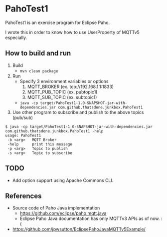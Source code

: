 # PahoTest1

PahoTest1 is an exercise program for Eclipse Paho.

I wrote this in order to know how to use UserProperty of MQTTv5 especially.

## How to build and run

1. Build
    * `mvn clean package`
2. Run
    * Specify 3 environment variables or options
        1. MQTT_BROKER (ex. tcp://192.168.1.1:1833)
        2. MQTT_PUB_TOPIC (ex. pubtopic1)
        3. MQTT_SUB_TOPIC (ex. subtopic1)
    * `java -cp target/PahoTest1-1.0-SNAPSHOT-jar-with-dependencies.jar com.github.thatsdone.junkbox.PahoTest1`
3. Use other program to subscribe and publish to the above topics (pub/sub)

```
$ java -cp target/PahoTest1-1.0-SNAPSHOT-jar-with-dependencies.jar com.github.thatsdone.junkbox.PahoTest1 -help
usage: PahoTest1
 -b <arg>   MQTT Broker
 -help      print this message
 -p <arg>   Topic to publish
 -s <arg>   Topic to subscribe
```


## TODO
* Add option support using Apache Commons CLI.

## References
* Source code of Paho Java implementation
    * https://github.com/eclipse/paho.mqtt.java
    * Eclipse Paho Java documentation has only MQTTv3 APIs as of now. :(
* https://github.com/jpwsutton/EclipsePahoJavaMQTTv5Example/
